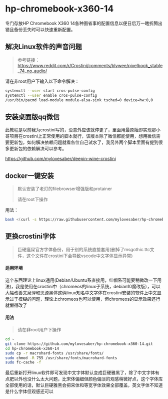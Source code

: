 # hp-chromebook-x360-14
专门存放HP Chromebook X360 14各种图省事的配置信息以便日后万一瞎折腾出错且备份丢失时可以快速重新配置。

## 解决Linux软件的声音问题
>参考链接：https://www.reddit.com/r/Crostini/comments/blywee/pixelbook_stable_74_no_audio/

请在非root用户下输入以下命令解决：
```bash
systemctl --user start cros-pulse-config
systemctl --user enable cros-pulse-config
/usr/bin/pacmd load-module module-alsa-sink tsched=0 device=hw:0,0
```

## 安装桌面版qq微信
此教程是以前我为crostini写的，没意外应该就停更了，里面用最原始即实现那小哥项目在crostini上正常使用的脚本就行，该版本除了微信都能使用，想用微信需要更新包，如何解决依赖问题就看各位自己试水了，我另外两个脚本里面有提到很多更新包的依赖解决可以参考。

https://github.com/mylovesaber/deepin-wine-crostini

## docker一键安装
>默认安装了老灯的filebrowser增强版和protainer
>
>请在root下操作

用法：
```bash
bash <(curl -s https://raw.githubusercontent.com/mylovesaber/hp-chromebook-x360-14/master/crostini-docker.sh)
```

## 更换crostini字体
>巨硬瘟屎官方字体备份，用于别的系统直接套用(删掉了msgothic.ttc文件，这个文件在crostini下会导致vscode中文字体显示异常)

#### 适用环境

这个东西理论上linux通用(Debian/Ubuntu系直接用，红帽系可能要稍微改一下用法)，我是使用在crostini中（chromeos的linux子系统，debian10魔改版），可以大幅改善文泉驿和思源黑体这俩linux知名中文字体在crostini安装的软件上中文显示过于模糊的问题，理论上chromeos也可以使用，但chromeos的显示效果还行就懒得改了

#### 用法
>请在非root用户下操作

```bash
cd ~
git clone https://github.com/mylovesaber/hp-chromebook-x360-14.git
cd hp-chromebook-x360-14
sudo cp -r macrohard-fonts /usr/share/fonts/
sudo chmod -R 755 /usr/share/fonts/macrohard-fonts
sudo fc-cache -f
```
最后重新打开linux软件即可发现中文字体默认变成巨硬雅黑了，除了中文字体有点肥以外也没什么太大问题，比宋体偏细但颜色偏淡的观感稍微好点，这个字体库全部使用的话，默认巨硬雅黑会把宋体和等宽字体效果全部覆盖，英文字体不知道是什么字体但观感还可以
